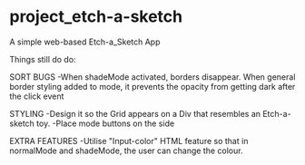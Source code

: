 # project_etch-a-sketch

A simple web-based Etch-a_Sketch App

Things still do do:

SORT BUGS
-When shadeMode activated, borders disappear. When general border styling added to mode, it prevents the opacity from getting dark after the click event

STYLING
-Design it so the Grid appears on a Div that resembles an Etch-a-sketch toy.
-Place mode buttons on the side

EXTRA FEATURES
-Utilise "Input-color" HTML feature so that in normalMode and shadeMode, the user can change the colour.
